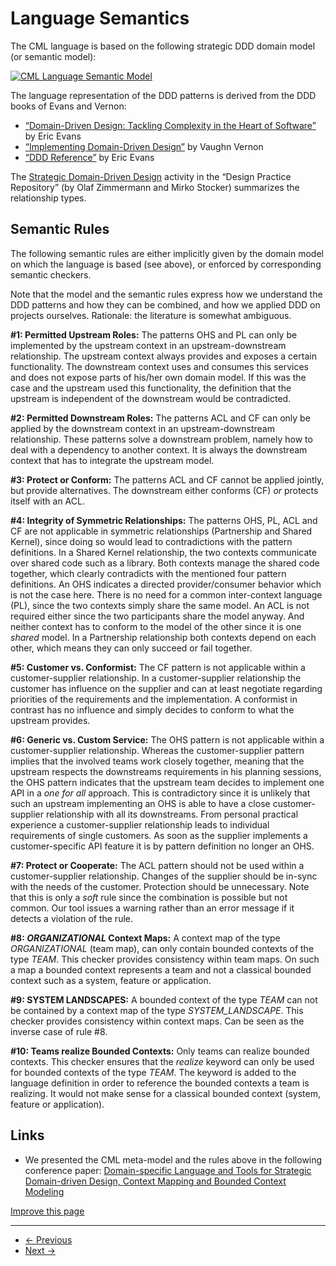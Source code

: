 
# Language Semantics

The CML language is based on the following strategic DDD domain model (or semantic model):

[![CML Language Semantic Model](/img/Strategic_DDD_Domain_Model.png)](/img/Strategic_DDD_Domain_Model.png)

The language representation of the DDD patterns is derived from the DDD books of Evans and Vernon:

* [“Domain-Driven Design: Tackling Complexity in the Heart of Software”](https://www.amazon.com/Domain-Driven-Design-Tackling-Complexity-Software/dp/0321125215) by Eric Evans
* [“Implementing Domain-Driven Design”](https://www.amazon.de/Implementing-Domain-Driven-Design-Vaughn-Vernon/dp/0321834577) by Vaughn Vernon
* [“DDD Reference”](http://domainlanguage.com/wp-content/uploads/2016/05/DDD_Reference_2015-03.pdf) by Eric Evans

The [Strategic Domain-Driven Design](https://socadk.github.io/design-practice-repository/activities/DPR-StrategicDDD.html) activity in the “Design Practice Repository” (by Olaf Zimmermann and Mirko Stocker) summarizes the relationship types.

## Semantic Rules

The following semantic rules are either implicitly given by the domain model on which the language is based (see above), or enforced by corresponding semantic checkers.

Note that the model and the semantic rules express how we understand the DDD patterns and how they can be combined, and how we applied DDD on projects ourselves.
Rationale: the literature is somewhat ambiguous.

**#1: Permitted Upstream Roles:**
The patterns OHS and PL can only be implemented by the upstream context in an upstream-downstream relationship. The upstream context always provides and exposes a certain
functionality. The downstream context uses and consumes this services and does not expose parts of his/her own domain model. If this was the case and the upstream used this
functionality, the definition that the upstream is independent of the downstream would be contradicted.

**#2: Permitted Downstream Roles:**
The patterns ACL and CF can only be applied by the downstream context in an upstream-downstream relationship. These patterns solve a downstream problem, namely how to deal with
a dependency to another context. It is always the downstream context that has to integrate the upstream model.

**#3: Protect or Conform:**
The patterns ACL and CF cannot be applied jointly, but provide alternatives. The downstream either conforms (CF) *or* protects itself with an ACL.

**#4: Integrity of Symmetric Relationships:**
The patterns OHS, PL, ACL and CF are not applicable in symmetric relationships (Partnership and Shared Kernel), since doing so would lead to contradictions with the pattern
definitions. In a Shared Kernel relationship, the two contexts communicate over shared code such as a library. Both contexts manage the shared code together, which clearly
contradicts with the mentioned four pattern definitions. An OHS indicates a directed provider/consumer behavior which is not the case here. There is no need for a common
inter-context language (PL), since the two contexts simply share the same model. An ACL is not required either since the two participants share the model anyway. And neither
context has to conform to the model of the other since it is one *shared* model. In a Partnership relationship both contexts depend on each other, which means they can
only succeed or fail together.

**#5: Customer vs. Conformist:**
The CF pattern is not applicable within a customer-supplier relationship. In a customer-supplier relationship the customer has influence on the supplier and can at least
negotiate regarding priorities of the requirements and the implementation. A conformist in contrast has no influence and simply decides to conform to what the upstream provides.

**#6: Generic vs. Custom Service:**
The OHS pattern is not applicable within a customer-supplier relationship. Whereas the customer-supplier pattern implies that the involved teams work closely together, meaning
that the upstream respects the downstreams requirements in his planning sessions, the OHS pattern indicates that the upstream team decides to implement one API in a *one for all*
approach. This is contradictory since it is unlikely that such an upstream implementing an OHS is able to have a close customer-supplier relationship with all its downstreams.
From personal practical experience a customer-supplier relationship leads to individual requirements of single customers. As soon as the supplier implements a customer-specific
API feature it is by pattern definition no longer an OHS.

**#7: Protect or Cooperate:**
The ACL pattern should not be used within a customer-supplier relationship. Changes of the supplier should be in-sync with the needs of the customer. Protection should be
unnecessary. Note that this is only a *soft* rule since the combination is possible but not common. Our tool issues a warning rather than an error message if it detects
a violation of the rule.

**#8: *ORGANIZATIONAL* Context Maps:**
A context map of the type *ORGANIZATIONAL* (team map), can only contain bounded contexts of the type *TEAM*. This checker provides consistency within team maps. On such a map a
bounded context represents a team and not a classical bounded context such as a system, feature or application.

**#9: SYSTEM LANDSCAPES:**
A bounded context of the type *TEAM* can not be contained by a context map of the type *SYSTEM\_LANDSCAPE*. This checker provides consistency within context maps.
Can be seen as the inverse case of rule #8.

**#10: Teams realize Bounded Contexts:**
Only teams can realize bounded contexts. This checker ensures that the *realize* keyword can only be used for bounded contexts of the type *TEAM*.
The keyword is added to the language definition in order to reference the bounded contexts a team is realizing. It would not make sense for a classical bounded context
(system, feature or application).

## Links

* We presented the CML meta-model and the rules above in the following conference paper:
  [Domain-specific Language and Tools for Strategic Domain-driven Design, Context Mapping and Bounded Context Modeling](https://doi.org/10.5220/0008910502990306)

[Improve this page](https://github.com/ContextMapper/contextmapper.github.io/blob/master/_docs/language-reference/language-model.md)

---

* [← Previous](/docs/language-reference/)
* [Next →](/docs/context-map/)

